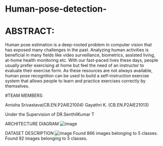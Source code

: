 # Human-pose-detection-
# ABSTRACT:
Human pose estimation is a deep-rooted problem in computer vision that has exposed many challenges in the past. Analyzing human activities is beneficial in many fields like video surveillance, biometrics, assisted living, at-home health monitoring etc. With our fast-paced lives these days, people usually prefer exercising at home but feel the need of an instructor to evaluate their exercise form. As these resources are not always available, human pose recognition can be used to build a self-instruction exercise system that allows people to learn and practice exercises correctly by themselves.


#TEAM MEMBERS:

Amisha Srivastava(CB.EN.P2AIE21004)
Gayathri K.      (CB.EN.P2AIE21013)

Under the Supervision of DR.SenthilKumar T

ARCHITECTURE DIAGRAM
![image](https://user-images.githubusercontent.com/38165483/172785806-f1aa15ba-479a-4d58-8fa0-7e65c491d108.png)

DATASET DESCRIPTION
![image](https://user-images.githubusercontent.com/38165483/172786907-d13f3e39-fb66-460e-8810-97b0b1c10762.png)
Found 866 images belonging to 5 classes. 
    Found 92 images belonging to 5 classes.


